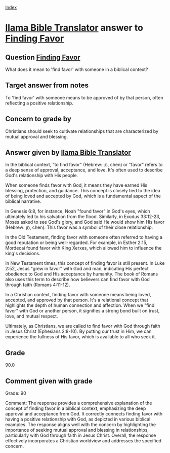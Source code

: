 
[Index](../../index.md)
# [llama Bible Translator](../../answering_models/llama_Bible_Translator.md) answer to [Finding Favor](../../questions/Finding_Favor.md)

## Question [Finding Favor](../../questions/Finding_Favor.md)
What does it mean to 'find favor' with someone in a biblical context?

## Target answer from notes
To 'find favor' with someone means to be approved of by that person, often reflecting a positive relationship.

## Concern to grade by
Christians should seek to cultivate relationships that are characterized by mutual approval and blessing.

## Answer given by [llama Bible Translator](../../answering_models/llama_Bible_Translator.md)
In the biblical context, "to find favor" (Hebrew: חֵן, chen) or "favor" refers to a deep sense of approval, acceptance, and love. It's often used to describe God's relationship with His people.

When someone finds favor with God, it means they have earned His blessing, protection, and guidance. This concept is closely tied to the idea of being loved and accepted by God, which is a fundamental aspect of the biblical narrative.

In Genesis 6:8, for instance, Noah "found favor" in God's eyes, which ultimately led to his salvation from the flood. Similarly, in Exodus 33:12-23, Moses asked to see God's glory, and God said He would show him His favor (Hebrew: חֵן, chen). This favor was a symbol of their close relationship.

In the Old Testament, finding favor with someone often referred to having a good reputation or being well-regarded. For example, in Esther 2:15, Mordecai found favor with King Xerxes, which allowed him to influence the king's decisions.

In New Testament times, this concept of finding favor is still present. In Luke 2:52, Jesus "grew in favor" with God and man, indicating His perfect obedience to God and His acceptance by humanity. The book of Romans also uses this term to describe how believers can find favor with God through faith (Romans 4:11-12).

In a Christian context, finding favor with someone means being loved, accepted, and approved by that person. It's a relational concept that highlights the depth of human connection and affection. When we "find favor" with God or another person, it signifies a strong bond built on trust, love, and mutual respect.

Ultimately, as Christians, we are called to find favor with God through faith in Jesus Christ (Ephesians 2:8-10). By putting our trust in Him, we can experience the fullness of His favor, which is available to all who seek it.

## Grade
90.0

## Comment given with grade
Grade: 90

Comment: The response provides a comprehensive explanation of the concept of finding favor in a biblical context, emphasizing the deep approval and acceptance from God. It correctly connects finding favor with having a positive relationship with God, as depicted in various biblical examples. The response aligns well with the concern by highlighting the importance of seeking mutual approval and blessing in relationships, particularly with God through faith in Jesus Christ. Overall, the response effectively incorporates a Christian worldview and addresses the specified concern.
